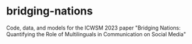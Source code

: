# bridging-nations
Code, data, and models for the ICWSM 2023 paper "Bridging Nations: Quantifying the Role of Multilinguals in Communication on Social Media"
